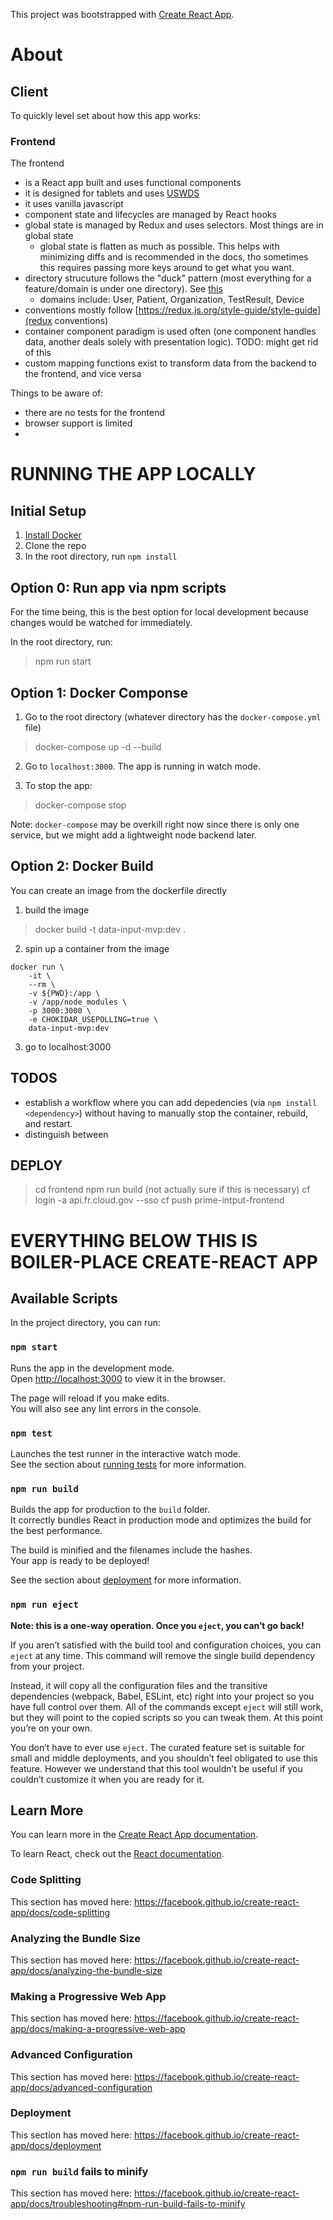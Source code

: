 This project was bootstrapped with [Create React App](https://github.com/facebook/create-react-app).

# About

## Client

To quickly level set about how this app works:

### Frontend

The frontend

- is a React app built and uses functional components
- it is designed for tablets and uses [USWDS](https://designsystem.digital.gov/)
- it uses vanilla javascript
- component state and lifecycles are managed by React hooks
- global state is managed by Redux and uses selectors. Most things are in global state
  - global state is flatten as much as possible. This helps with minimizing diffs and is recommended in the docs, tho sometimes this requires passing more keys around to get what you want.
- directory strucuture follows the "duck" pattern (most everything for a feature/domain is under one directory). See [this](https://www.pluralsight.com/guides/how-to-organize-your-react-+-redux-codebase)
  - domains include: User, Patient, Organization, TestResult, Device
- conventions mostly follow [https://redux.js.org/style-guide/style-guide](redux conventions)
- container component paradigm is used often (one component handles data, another deals solely with presentation logic). TODO: might get rid of this
- custom mapping functions exist to transform data from the backend to the frontend, and vice versa

Things to be aware of:

- there are no tests for the frontend
- browser support is limited
-

# RUNNING THE APP LOCALLY

## Initial Setup

1. [Install Docker](https://www.docker.com/get-started)
2. Clone the repo
3. In the root directory, run `npm install`

## Option 0: Run app via npm scripts

For the time being, this is the best option for local development because changes would be watched for immediately.

In the root directory, run:

> npm run start

## Option 1: Docker Componse

1. Go to the root directory (whatever directory has the `docker-compose.yml` file)

> docker-compose up -d --build

2. Go to `localhost:3000`. The app is running in watch mode.

3. To stop the app:

> docker-compose stop

Note: `docker-compose` may be overkill right now since there is only one service, but we might add a lightweight node backend later.

## Option 2: Docker Build

You can create an image from the dockerfile directly

1. build the image

> docker build -t data-input-mvp:dev .

2. spin up a container from the image

```
docker run \
    -it \
    --rm \
    -v ${PWD}:/app \
    -v /app/node_modules \
    -p 3000:3000 \
    -e CHOKIDAR_USEPOLLING=true \
    data-input-mvp:dev
```

3. go to localhost:3000

## TODOS

- establish a workflow where you can add depedencies (via `npm install <dependency>`) without having to manually stop the container, rebuild, and restart.
- distinguish between

## DEPLOY

> cd frontend
> npm run build (not actually sure if this is necessary)
> cf login -a api.fr.cloud.gov --sso
> cf push prime-intput-frontend

# EVERYTHING BELOW THIS IS BOILER-PLACE CREATE-REACT APP

## Available Scripts

In the project directory, you can run:

### `npm start`

Runs the app in the development mode.<br />
Open [http://localhost:3000](http://localhost:3000) to view it in the browser.

The page will reload if you make edits.<br />
You will also see any lint errors in the console.

### `npm test`

Launches the test runner in the interactive watch mode.<br />
See the section about [running tests](https://facebook.github.io/create-react-app/docs/running-tests) for more information.

### `npm run build`

Builds the app for production to the `build` folder.<br />
It correctly bundles React in production mode and optimizes the build for the best performance.

The build is minified and the filenames include the hashes.<br />
Your app is ready to be deployed!

See the section about [deployment](https://facebook.github.io/create-react-app/docs/deployment) for more information.

### `npm run eject`

**Note: this is a one-way operation. Once you `eject`, you can’t go back!**

If you aren’t satisfied with the build tool and configuration choices, you can `eject` at any time. This command will remove the single build dependency from your project.

Instead, it will copy all the configuration files and the transitive dependencies (webpack, Babel, ESLint, etc) right into your project so you have full control over them. All of the commands except `eject` will still work, but they will point to the copied scripts so you can tweak them. At this point you’re on your own.

You don’t have to ever use `eject`. The curated feature set is suitable for small and middle deployments, and you shouldn’t feel obligated to use this feature. However we understand that this tool wouldn’t be useful if you couldn’t customize it when you are ready for it.

## Learn More

You can learn more in the [Create React App documentation](https://facebook.github.io/create-react-app/docs/getting-started).

To learn React, check out the [React documentation](https://reactjs.org/).

### Code Splitting

This section has moved here: https://facebook.github.io/create-react-app/docs/code-splitting

### Analyzing the Bundle Size

This section has moved here: https://facebook.github.io/create-react-app/docs/analyzing-the-bundle-size

### Making a Progressive Web App

This section has moved here: https://facebook.github.io/create-react-app/docs/making-a-progressive-web-app

### Advanced Configuration

This section has moved here: https://facebook.github.io/create-react-app/docs/advanced-configuration

### Deployment

This section has moved here: https://facebook.github.io/create-react-app/docs/deployment

### `npm run build` fails to minify

This section has moved here: https://facebook.github.io/create-react-app/docs/troubleshooting#npm-run-build-fails-to-minify
